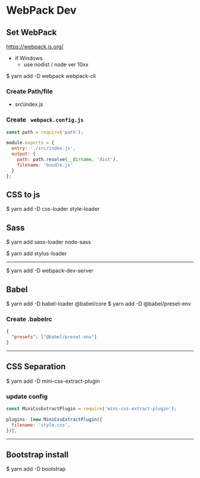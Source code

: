 # WebPack Dev

## Set WebPack

https://webpack.js.org/

- if Windows
   - use nodist / node ver 10xx

$ yarn add -D webpack webpack-cli

### Create Path/file
- src\index.js

### Create ` webpack.config.js`

```js
const path = require('path');

module.exports = {
  entry: './src/index.js',
  output: {
    path: path.resolve(__dirname, 'dist'),
    filename: 'bundle.js'
  }
};
```
## CSS to js

$ yarn add -D css-loader style-loader

## Sass

$ yarn add sass-loader node-sass

$ yarn add stylus-loader

---

$ yarn add -D webpack-dev-server

## Babel

$ yarn add -D babel-loader @babel/core
$ yarn add -D @babel/preset-env

### Create .babelrc

```json
{
  "presets": ["@babel/preset-env"]
}
```

---

## CSS Separation

$ yarn add -D mini-css-extract-plugin

### update config

```js
const MiniCssExtractPlugin = require('mini-css-extract-plugin');

plugins: [new MiniCssExtractPlugin({
  filename: 'style.css',
})],
```

---

## Bootstrap install

$ yarn add -D bootstrap
